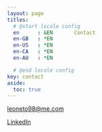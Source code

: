 ```yaml
---
layout: page
titles:
  # @start locale config
  en      : &EN       Contact
  en-GB   : *EN
  en-US   : *EN
  en-CA   : *EN
  en-AU   : *EN

  # @end locale config
key: contact
aside:
  toc: true
---
```


leoneto98@me.com

[LinkedIn](https://www.linkedin.com/in/leonardo-novicki-neto-6290a1a0/)

